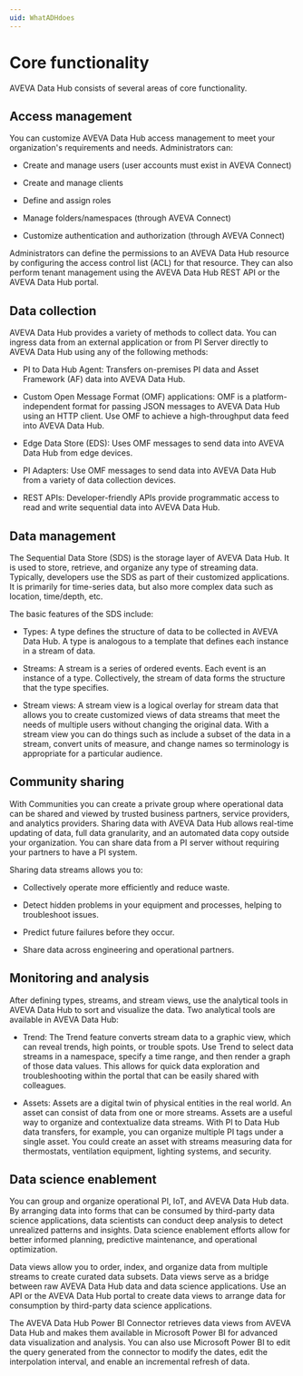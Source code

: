```yaml
---
uid: WhatADHdoes
---
```


# Core functionality

AVEVA Data Hub consists of several areas of core functionality.

## Access management

You can customize AVEVA Data Hub access management to meet your organization's requirements and needs. Administrators can:

- Create and manage users (user accounts must exist in AVEVA Connect)

- Create and manage clients

- Define and assign roles

- Manage folders/namespaces (through AVEVA Connect)

- Customize authentication and authorization (through AVEVA Connect)

Administrators can define the permissions to an AVEVA Data Hub resource by configuring the
access control list (ACL) for that resource. They can also perform tenant management using the AVEVA Data
Hub REST API or the AVEVA Data Hub portal.

## Data collection

AVEVA Data Hub provides a variety of methods to collect data. You can ingress data from an external application or from PI Server directly to AVEVA Data Hub using any of the following methods: 

- PI to Data Hub Agent: Transfers on-premises PI data and Asset Framework (AF) data into AVEVA Data Hub.

- Custom Open Message Format (OMF) applications: OMF is a platform-independent format for passing JSON messages to AVEVA Data Hub using an HTTP client. Use OMF to achieve a high-throughput data feed into AVEVA Data Hub. 

- Edge Data Store (EDS): Uses OMF messages to send data into AVEVA Data Hub from edge devices.

- PI Adapters: Use OMF messages to send data into AVEVA Data Hub from a variety of data collection devices. 

- REST APIs: Developer-friendly APIs provide programmatic access to read and write sequential data into AVEVA Data Hub.
 
## Data management 

The Sequential Data Store (SDS) is the storage layer of AVEVA Data Hub. It is used to store, retrieve, and organize any type of streaming data. Typically, developers use the SDS as part of their customized applications. It is primarily for time-series data, but also more complex data such as location, time/depth, etc.

The basic features of the SDS include: 

- Types: A type defines the structure of data to be collected in AVEVA Data Hub. A type is analogous to a template that defines each instance in a stream of data.

- Streams: A stream is a series of ordered events. Each event is an instance of a type. Collectively, the stream of data forms the structure that the type specifies.

- Stream views: A stream view is a logical overlay for stream data that allows you to create customized views of data streams that meet the needs of multiple users without changing the original data. With a stream view you can do things such as include a subset of the data in a stream, convert units of measure, and change names so terminology is appropriate for a particular audience.

## Community sharing

With Communities you can create a private group where operational data can be shared and viewed by trusted business partners, service providers, and analytics providers. Sharing data with AVEVA Data Hub allows real-time updating of data, full data granularity, and an automated data copy outside your organization. You can share data from a PI server without requiring your partners to have a PI system.

Sharing data streams allows you to:

- Collectively operate more efficiently and reduce waste.

- Detect hidden problems in your equipment and processes, helping to troubleshoot issues.

- Predict future failures before they occur.

- Share data across engineering and operational partners.

## Monitoring and analysis 

After defining types, streams, and stream views, use the analytical tools in AVEVA Data Hub to sort and visualize the data. Two analytical tools are available in AVEVA Data Hub: 

- Trend: The Trend feature converts stream data to a graphic view, which can reveal trends, high points, or trouble spots. Use Trend to select data streams in a namespace, specify a time range, and then render a graph of those data values. This allows for quick data exploration and troubleshooting within the portal that can be easily shared with colleagues.

- Assets: Assets are a digital twin of physical entities in the real world. An asset can consist of data from one or more streams. Assets are a useful way to organize and contextualize data streams. With PI to Data Hub data transfers, for example, you can organize multiple PI tags under a single asset. You could create an asset with streams measuring data for thermostats, ventilation equipment, lighting systems, and security.

## Data science enablement

You can group and organize operational PI, IoT, and AVEVA Data Hub data. By arranging data into forms that can be consumed by third-party data science applications, data scientists can conduct deep analysis to detect unrealized patterns and insights. Data science enablement efforts allow for better informed planning, predictive maintenance, and operational optimization. 

Data views allow you to order, index, and organize data from multiple streams to create curated data subsets. Data views serve as a bridge between raw AVEVA Data Hub data and data science applications. Use an API or the AVEVA Data Hub portal to create data views to arrange data for consumption by third-party data science applications.

The AVEVA Data Hub Power BI Connector retrieves data views from AVEVA Data Hub and makes them available in Microsoft Power BI for advanced data visualization and analysis. You can also use Microsoft Power BI to edit the query generated from the connector to modify the dates, edit the interpolation interval, and enable an incremental refresh of data.

